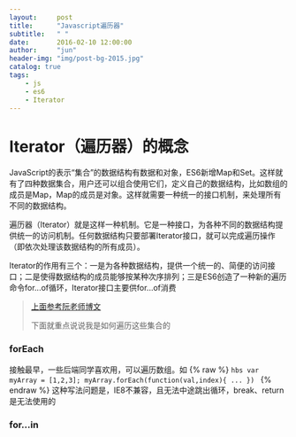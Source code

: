 ```yaml
---
layout:     post
title:      "Javascript遍历器"
subtitle:   " "
date:       2016-02-10 12:00:00
author:     "jun"
header-img: "img/post-bg-2015.jpg"
catalog: true
tags:
    - js
    - es6
    - Iterator
---
```




# Iterator（遍历器）的概念 
JavaScript的表示“集合”的数据结构有数据和对象，ES6新增Map和Set。这样就有了四种数据集合，用户还可以组合使用它们，定义自己的数据结构，比如数组的成员是Map，Map的成员是对象。这样就需要一种统一的接口机制，来处理所有不同的数据结构。

遍历器（Iterator）就是这样一种机制。它是一种接口，为各种不同的数据结构提供统一的访问机制。任何数据结构只要部署Iterator接口，就可以完成遍历操作（即依次处理该数据结构的所有成员）。

Iterator的作用有三个：一是为各种数据结构，提供一个统一的、简便的访问接口；二是使得数据结构的成员能够按某种次序排列；三是ES6创造了一种新的遍历命令for...of循环，Iterator接口主要供for...of消费
> [上面参考阮老师博文](http://es6.ruanyifeng.com/#docs/iterator)
> 
> 下面就重点说说我是如何遍历这些集合的

### forEach
接触最早，一些后端同学喜欢用，可以遍历数组。如	
	{% raw %}
	```hbs
	var myArray = [1,2,3];
	myArray.forEach(function(val,index){
		...
	})
  	```
  	{% endraw %}
这种写法问题是，IE8不兼容，且无法中途跳出循环，break、return是无法使用的

### for...in